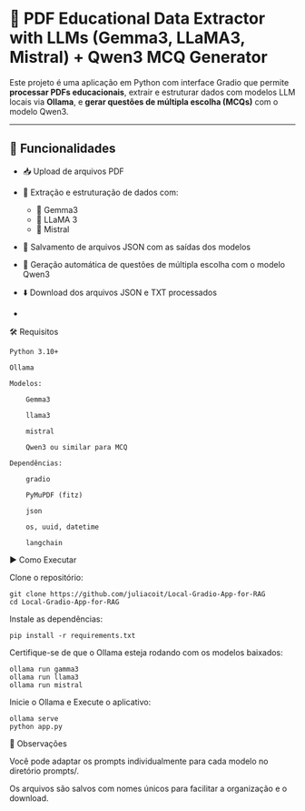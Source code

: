 # 📄 PDF Educational Data Extractor with LLMs (Gemma3, LLaMA3, Mistral) + Qwen3 MCQ Generator

Este projeto é uma aplicação em Python com interface Gradio que permite **processar PDFs educacionais**, extrair e estruturar dados com modelos LLM locais via **Ollama**, e **gerar questões de múltipla escolha (MCQs)** com o modelo Qwen3.

---

## 🚀 Funcionalidades

- 📥 Upload de arquivos PDF
- 🧠 Extração e estruturação de dados com:
  - 🔹 Gemma3
  - 🔹 LLaMA 3
  - 🔹 Mistral
- 💾 Salvamento de arquivos JSON com as saídas dos modelos
- 📝 Geração automática de questões de múltipla escolha com o modelo Qwen3
- ⬇️ Download dos arquivos JSON e TXT processados

-
🛠️ Requisitos

    Python 3.10+

    Ollama

    Modelos:

        Gemma3

        llama3

        mistral

        Qwen3 ou similar para MCQ

    Dependências:

        gradio

        PyMuPDF (fitz)

        json

        os, uuid, datetime

        langchain

▶️ Como Executar

  Clone o repositório:

    git clone https://github.com/juliacoit/Local-Gradio-App-for-RAG
    cd Local-Gradio-App-for-RAG

Instale as dependências:

    pip install -r requirements.txt

Certifique-se de que o Ollama esteja rodando com os modelos baixados:

    ollama run gamma3
    ollama run llama3
    ollama run mistral

Inicie o Ollama e Execute o aplicativo:

    ollama serve
    python app.py


📌 Observações

Você pode adaptar os prompts individualmente para cada modelo no diretório prompts/.

Os arquivos são salvos com nomes únicos para facilitar a organização e o download.

